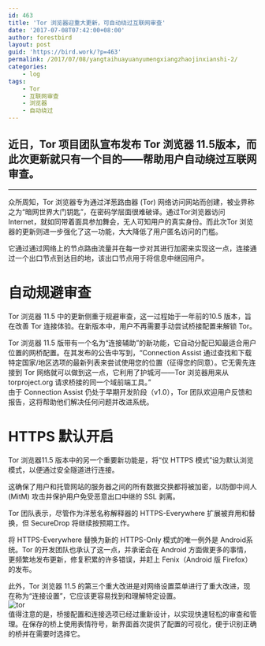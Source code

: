 ```yaml
---
id: 463
title: 'Tor 浏览器迎重大更新，可自动绕过互联网审查'
date: '2017-07-08T07:42:00+08:00'
author: forestbird
layout: post
guid: 'https://bird.work/?p=463'
permalink: /2017/07/08/yangtaihuayuanyumengxiangzhaojinxianshi-2/
categories:
    - log
tags:
    - Tor
    - 互联网审查
    - 浏览器
    - 自动绕过
---
```


## 近日，Tor 项目团队宣布发布 Tor 浏览器 11.5版本，而此次更新就只有一个目的——帮助用户自动绕过互联网审查。

---

众所周知，Tor 浏览器专为通过洋葱路由器 (Tor) 网络访问网站而创建，被业界称之为“暗网世界大门钥匙”，在密码学层面很难破译。通过Tor浏览器访问Internet，就如同带着面具参加舞会，无人可知用户的真实身份。而此次Tor 浏览器的更新则进一步强化了这一功能，大大降低了用户匿名访问的门槛。

它通过通过网络上的节点路由流量并在每一步对其进行加密来实现这一点，连接通过一个出口节点到达目的地，该出口节点用于将信息中继回用户。

# 自动规避审查

Tor 浏览器 11.5 中的更新侧重于规避审查，这一过程始于一年前的10.5 版本，旨在改善 Tor 连接体验。在新版本中，用户不再需要手动尝试桥接配置来解锁 Tor。

Tor 浏览器 11.5 版带有一个名为“连接辅助”的新功能，它自动分配已知最适合用户位置的网桥配置。在其发布的公告中写到，“Connection Assist 通过查找和下载特定国家/地区选项的最新列表来尝试使用您的位置（征得您的同意）。它无需先连接到 Tor 网络就可以做到这一点，它利用了护城河——Tor 浏览器用来从 torproject.org 请求桥接的同一个域前端工具。”  
由于 Connection Assist 仍处于早期开发阶段（v1.0），Tor 团队欢迎用户反馈和报告，这将帮助他们解决任何问题并改进系统。

# HTTPS 默认开启

Tor 浏览器11.5 版本中的另一个重要新功能是，将“仅 HTTPS 模式”设为默认浏览模式，以便通过安全隧道进行连接。

这确保了用户和托管网站的服务器之间的所有数据交换都将被加密，以防御中间人 (MitM) 攻击并保护用户免受恶意出口中继的 SSL 剥离。

Tor 团队表示，尽管作为洋葱名称解释器的 HTTPS-Everywhere 扩展被弃用和替换，但 SecureDrop 将继续按预期工作。

将 HTTPS-Everywhere 替换为新的 HTTPS-Only 模式的唯一例外是 Android系统。Tor 的开发团队也承认了这一点，并承诺会在 Android 方面做更多的事情，更频繁地发布更新，修复积累的许多错误，并赶上 Fenix（Android 版 Firefox）的发布。

此外，Tor 浏览器 11.5 的第三个重大改进是对网络设置菜单进行了重大改进，现在称为“连接设置”，它应该更容易找到和理解特定设置。  
![tor](https://bird.work/usr/uploads/2022/07/2834841437.jpg "tor")  
值得注意的是，桥接配置和连接选项已经过重新设计，以实现快速轻松的审查和管理。在保存的桥上使用表情符号，新界面首次提供了配置的可视化，便于识别正确的桥并在需要时选择它。